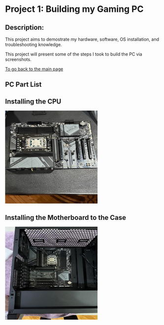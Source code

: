 # Project 1: Building my Gaming PC

## Description:
This project aims to demostrate my hardware, software, OS installation, and troubleshooting knowledge.

This project will present some of the steps I took to build the PC via screenshots.

[To go back to the main page](../index.md)


## PC Part List


## Installing the CPU 

<img src= "./Imgs/installing-cpu.jpg" alt = "Installing CPU" width= 300 height= 300>

## Installing the Motherboard to the Case

<img src= "./Imgs/installing-motherboard-to-case.jpg" alt = "Installing Motherboard to Case" width= 300 height= 300>

